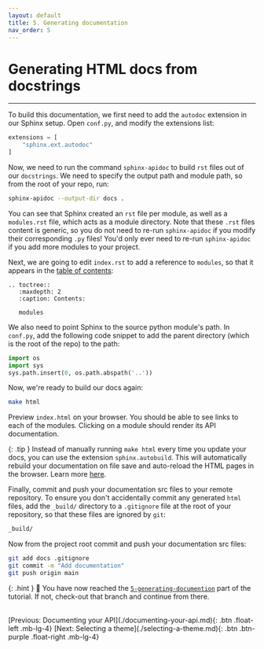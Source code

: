 ```yaml
---
layout: default
title: 5. Generating documentation
nav_order: 5
---
```


# Generating HTML docs from docstrings

---

To build this documentation, we first need to add the `autodoc` extension in our Sphinx setup. Open
`conf.py`, and modify the extensions list:

```py
extensions = [
    "sphinx.ext.autodoc"
]
```

Now, we need to run the command `sphinx-apidoc` to build `rst` files out of our `docstrings`. We
need to specify the output path and module path, so from the root of your repo, run:

```sh
sphinx-apidoc --output-dir docs .
```

You can see that Sphinx created an `rst` file per module, as well as a `modules.rst` file, which
acts as a module directory. Note that these `.rst` files content is generic, so you do not need to
re-run `sphinx-apidoc` if you modify their corresponding `.py` files! You'd only ever need to
re-run `sphinx-apidoc` if you add more modules to your project.

Next, we are going to edit `index.rst` to add a reference to `modules`, so that it appears in the
[table of contents](restructuredtext-basics.md#table-of-contents-tree):

```
.. toctree::
   :maxdepth: 2
   :caption: Contents:

   modules
```

We also need to point Sphinx to the source python module's path. In `conf.py`, add the following
code snippet to add the parent directory (which is the root of the repo) to the path:

```py
import os
import sys
sys.path.insert(0, os.path.abspath('..'))
```

Now, we're ready to build our docs again:

```sh
make html
```

Preview `index.html` on your browser. You should be able to see links to each of the modules.
Clicking on a module should render its API documentation.

<!-- prettier-ignore-start -->
{: .tip }
Instead of manually running `make html` every time you update your docs, you can use the
extension `sphinx.autobuild`. This will automatically rebuild your documentation on file save and
auto-reload the HTML pages in the browser. Learn more
[here](https://pypi.org/project/sphinx-autobuild/).
<!-- prettier-ignore-end -->

Finally, commit and push your documentation src files to your remote repository. To ensure you
don't accidentally commit any generated `html` files, add the `_build/` directory to a `.gitignore`
file at the root of your repository, so that these files are ignored by `git`:

```sh
_build/
```

Now from the project root commit and push your documentation src files:

```sh
git add docs .gitignore
git commit -m "Add documentation"
git push origin main
```

<!-- prettier-ignore -->
{: .hint }
🙌 You have now reached the
[`5-generating-documention`](https://github.com/aelsayed95/the-office/tree/5-generating-documention)
part of the tutorial. If not, check-out that branch and continue from there.

<br />
[Previous: Documenting your API](./documenting-your-api.md){: .btn .float-left .mb-lg-4}
[Next: Selecting a theme](./selecting-a-theme.md){: .btn .btn-purple .float-right .mb-lg-4}
<br />
